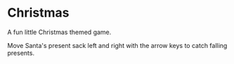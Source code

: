# Christmas
A fun little Christmas themed game.

Move Santa's present sack left and right with the arrow keys to catch falling presents.
